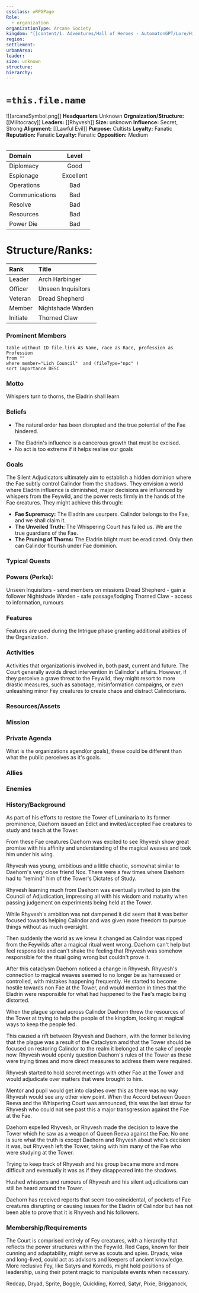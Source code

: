 ```yaml
---
cssclass: oRPGPage
Role:
  - organization
organizationType: Arcane Society
kingdom: "[[content/1. Adventures/Hall of Heroes - AutomatonGPT/Lore/History/Calindor]]"
region: 
settlement: 
urbanArea: 
leader: 
size: unknown
structure: 
hierarchy: 
---
```


#   `=this.file.name`
![[arcaneSymbol.png]]
**Headquarters**  Unknown
**Orgnaization/Structure:** [[Militocracy]]
**Leaders:** [[Rhyvesh]]
**Size:** unknown
**Influence:** Secret, Strong
**Alignment:** [[Lawful Evil]] 
**Purpose:** Cultists
**Loyalty:** Fanatic
**Reputation:** Fanatic
**Loyalty:** Fanatic
**Opposition:** Medium
######  
|Domain | Level | 
|:---|:---:| 
|Diplomacy | Good |
|Espionage| Excellent |
|Operations | Bad |
|Communications | Bad |
|Resolve| Bad |
|Resources | Bad |
|Power Die | Bad |

# **Structure/Ranks:**

| Rank     | Title              |
| :------- | :----------------- |
| Leader   | Arch Harbinger     |
| Officer  | Unseen Inquisitors |
| Veteran  | Dread Shepherd     |
| Member   | Nightshade Warden  |
| Initiate | Thorned Claw       |


### Prominent Members
```dataview
table without ID file.link AS Name, race as Race, profession as Profession
from ""
where member="Lich Council"  and (fileType="npc" )
sort importance DESC
```


### Motto
Whispers turn to thorns, the Eladrin shall learn

### Beliefs
* The natural order has been disrupted and the true potential of the Fae hindered. 
- The Eladrin's influence is a cancerous growth that must be excised.
- No act is too extreme if it helps realise our goals

### Goals
The Silent Adjudicators ultimately aim to establish a hidden dominion where the Fae subtly control Calindor from the shadows. They envision a world where Eladrin influence is diminished, major decisions are influenced by whispers from the Feywild, and the power rests firmly in the hands of the Fae creatures. They might achieve this through:

- **Fae Supremacy:** The Eladrin are usurpers. Calindor belongs to the Fae, and we shall claim it.
- **The Unveiled Truth:** The Whispering Court has failed us. We are the true guardians of the Fae.
- **The Pruning of Thorns:** The Eladrin blight must be eradicated. Only then can Calindor flourish under Fae dominion.


### Typical Quests


### Powers (Perks):

Unseen Inquisitors - send members on missions
Dread Shepherd - gain a follower
Nightshade Warden - safe passage/lodging
Thorned Claw - access to information, rumours


### Features
Features are used during the Intrigue phase granting additional abiltiies of the Organization.

### Activities
Activities that organizationis involved in, both past, current and future.
The Court generally avoids direct intervention in Calindor's affairs. However, if they perceive a grave threat to the Feywild, they might resort to more drastic measures, such as sabotage, misinformation campaigns, or even unleashing minor Fey creatures to create chaos and distract Calindorians.

### Resources/Assets


### Mission

### Private Agenda
What is the organizations agend(or goals), these could be different than what the public perceives as it's goals.

### Allies

### Enemies

### History/Background 

As part of his efforts to restore the Tower of Luminaria to its former prominence, Daehorn issued an Edict and invited/accepted Fae creatures to study and teach at the Tower.  
  
From these Fae creatures Daehorn was excited to see Rhyvesh show great promise with his affinity and understanding of the magical weaves and took him under his wing.  
  
Rhyvesh was young, ambitious and a little chaotic, somewhat similar to Daehorn's very close friend Nox. There were a few times where Daehorn had to "remind" him of the Tower's Dictates of Study.  
  
Rhyvesh learning much from Daehorn was eventually invited to join the Council of Adjudication, impressing all with his wisdom and maturity when passing judgement on experiments being held at the Tower.  
  
While Rhyvesh's ambition was not dampened it did seem that it was better focused towards helping Calindor and was given more freedom to pursue things without as much oversight.  
  
Then suddenly the world as we knew it changed as Calindor was ripped from the Feywilds after a magical ritual went wrong. Daehorn can't help but feel responsible and can't shake the feeling that Rhyvesh was somehow responsible for the ritual going wrong but couldn't prove it.  
  
After this cataclysm Daehorn noticed a change in Rhyvesh. Rhyvesh's connection to magical weaves seemed to no longer be as harnessed or controlled, with mistakes happening frequently. He started to become hostile towards non Fae at the Tower, and would mention in times that the Eladrin were responsible for what had happened to the Fae's magic being distorted.  
  
When the plague spread across Calindor Daehorn threw the resources of the Tower at trying to help the people of the kingdom, looking at magical ways to keep the people fed.  
  
This caused a rift between Rhyvesh and Daehorn, with the former believing that the plague was a result of the Cataclysm amd that the Tower should be focused on restoring Calindor to the realm it belonged at the sake of people now. Rhyvesh would openly question Daehorn's rules of the Tower as these were trying times and more direct measures to address them were required.  
  
Rhyvesh started to hold secret meetings with other Fae at the Tower and would adjudicate over matters that were brought to him.  
  
Mentor and pupil would get into clashes over this as there was no way Rhyvesh would see any other view point. When the Accord between Queen Reeva and the Whispering Court was announced, this was the last straw for Rhyvesh who could not see past this a major transgression against the Fae at the Fae.  
  
Daehorn expelled Rhyvesh, or Rhyvesh made the decision to leave the Tower which he saw as a weapon of Queen Reeva against the Fae. No one is sure what the truth is except Daehorn and Rhyvesh about who's decision it was, but Rhyvesh left the Tower, taking with him many of the Fae who were studying at the Tower.  
  
Trying to keep track of Rhyvesh and his group became more and more difficult and eventually it was as if they disappeared into the shadows.  
  
Hushed whispers and rumours of Rhyvesh and his silent adjudications can still be heard around the Tower.  
  
Daehorn has received reports that seem too coincidental, of pockets of Fae creatures disrupting or causing issues for the Eladrin of Calindor but has not been able to prove that it is Rhyvesh and his followers.

### Membership/Requirements
The Court is comprised entirely of Fey creatures, with a hierarchy that reflects the power structures within the Feywild. Red Caps, known for their cunning and adaptability, might serve as scouts and spies. Dryads, wise and long-lived, could act as advisors and keepers of ancient knowledge. More reclusive Fey, like Satyrs and Korreds, might hold positions of leadership, using their potent magic to manipulate events when necessary.

Redcap, Dryad, Sprite, Boggle, Quickling, Korred, Satyr, Pixie, Brigganock, 
